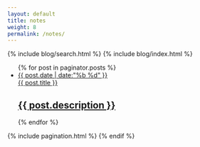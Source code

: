 ```yaml
---
layout: default
title: notes
weight: 8
permalink: /notes/
---
```


{% include blog/search.html %}
{% include blog/index.html %}
<ul id="post-list">
    {% for post in paginator.posts %}
        <li>
            <a href="{{ "/" | relative_url  }}{{ post.url | remove_first: '/' }}"><aside class="dates">{{ post.date | date:"%b %d" }}</aside></a>
            <a href="{{ "/" | relative_url  }}{{ post.url | remove_first: '/' }}">{{ post.title }} <h2>{{ post.description }}</h2></a>
        </li>
    {% endfor %}
</ul>
    {% include pagination.html %}
{% endif %}
